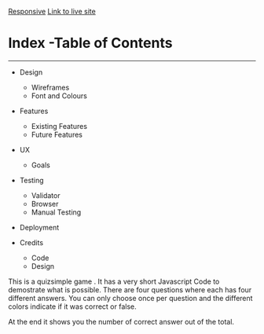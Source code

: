 [Responsive](https://ui.dev/amiresponsive?url=https://charly1357.github.io/quizsimple/)
[Link to live site](https://charly1357.github.io/quizsimple)
# Index -Table of Contents
***

 * Design
 
    * Wireframes
    * Font and Colours
    
* Features
    * Existing Features
    * Future Features
* UX
    * Goals
* Testing
    * Validator
    * Browser
    * Manual Testing
* Deployment

* Credits
    * Code
    * Design
  
This is a quizsimple game .
It has a very short Javascript Code to demostrate what is possible.
There are four questions where each has four different answers.
You can only choose once per question and the different colors indicate  if it was correct or false.
  
  At the end it shows you the number of correct answer out of the total.